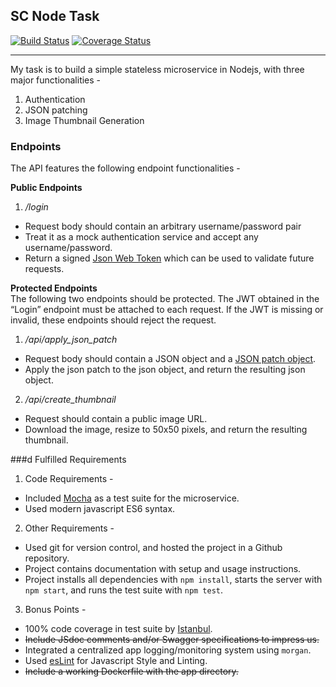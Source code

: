## SC Node Task

[![Build Status](https://travis-ci.org/itch96/social-cops-challenge.svg?branch=master)](https://travis-ci.org/itch96/social-cops-challenge)
[![Coverage Status](https://coveralls.io/repos/github/itch96/social-cops-challenge/badge.svg?branch=master)](https://coveralls.io/github/itch96/social-cops-challenge?branch=master)
___  
My task is to build a simple stateless microservice in Nodejs, with three major functionalities -
1. Authentication
2. JSON patching
3. Image Thumbnail Generation

### Endpoints
The API features the following endpoint functionalities -

**Public Endpoints**  
1. */login*
  * Request body should contain an arbitrary username/password pair
  * Treat it as a mock authentication service and accept any username/password.
  * Return a signed [Json Web Token](https://jwt.io/) which can be used to validate future requests.

**Protected Endpoints**  
The following two endpoints should be protected. The JWT obtained in the “Login” endpoint must be attached to each request.  If the JWT is missing or invalid, these endpoints should reject the request.

1. */api/apply_json_patch*
  * Request body should contain a JSON object and a [JSON patch object](http://jsonpatch.com/).
  * Apply the json patch to the json object, and return the resulting json object.

2. */api/create_thumbnail*  
  * Request should contain a public image URL.
  * Download the image, resize to 50x50 pixels, and return the resulting thumbnail.


###d Fulfilled Requirements  
1. Code Requirements -
  * Included [Mocha](https://mochajs.org/) as a test suite for the microservice.
  * Used modern javascript ES6 syntax.

2. Other Requirements -
  * Used git for version control, and hosted the project in a Github repository.
  * Project contains documentation with setup and usage instructions.
  * Project installs all dependencies with `npm install`, starts the server with `npm start`, and runs the test suite with `npm test`.

3. Bonus Points -
  * 100% code coverage in test suite by [Istanbul](https://github.com/gotwarlost/istanbul).
  * ~~Include JSdoc comments and/or Swagger specifications to impress us.~~
  * Integrated a centralized app logging/monitoring system using `morgan`.
  * Used [esLint](https://eslint.org) for Javascript Style and Linting.
  * ~~Include a working Dockerfile with the app directory.~~
